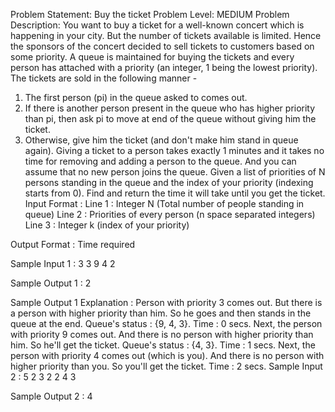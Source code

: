 Problem Statement: Buy the ticket
Problem Level: MEDIUM
Problem Description:
You want to buy a ticket for a well-known concert which is happening in your city. But the number of tickets available is limited. Hence the sponsors of the concert decided to sell tickets to customers based on some priority.
A queue is maintained for buying the tickets and every person has attached with a priority (an integer, 1 being the lowest priority). The tickets are sold in the following manner -
1. The first person (pi) in the queue asked to comes out.
2. If there is another person present in the queue who has higher priority than pi, then ask pi to move at end of the queue without giving him the ticket.
3. Otherwise, give him the ticket (and don't make him stand in queue again).
Giving a ticket to a person takes exactly 1 minutes and it takes no time for removing and adding a person to the queue. And you can assume that no new person joins the queue.
Given a list of priorities of N persons standing in the queue and the index of your priority (indexing starts from 0). Find and return the time it will take until you get the ticket.
Input Format :
Line 1 : Integer N (Total number of people standing in queue)
Line 2 : Priorities of every person (n space separated integers)
Line 3 : Integer k (index of your priority)

Output Format :
Time required

Sample Input 1 :
3
3 9 4
2

Sample Output 1 :
2

Sample Output 1 Explanation :
Person with priority 3 comes out. But there is a person with higher priority than him. So he goes and then stands in the queue at the end. Queue's status :  {9, 4, 3}. Time : 0 secs.
Next, the person with priority 9 comes out. And there is no person with higher priority than him. So he'll get the ticket. Queue's status :  {4, 3}. Time : 1 secs.
Next, the person with priority 4 comes out (which is you). And there is no person with higher priority than you. So you'll get the ticket. Time : 2 secs.
Sample Input 2 :
5
2 3 2 2 4
3

Sample Output 2 :
4

